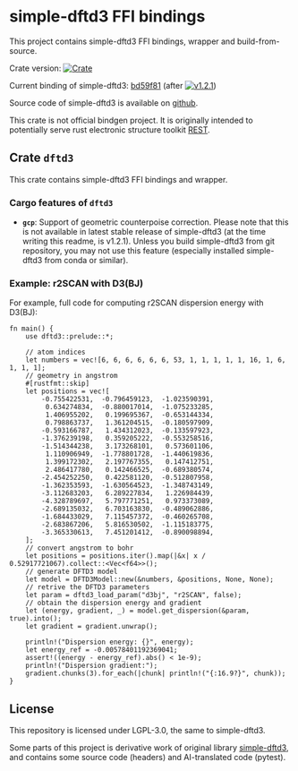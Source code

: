 # simple-dftd3 FFI bindings

This project contains simple-dftd3 FFI bindings, wrapper and build-from-source.

Crate version: [![Crate](https://img.shields.io/crates/v/dftd3.svg)](https://crates.io/crates/dftd3)

Current binding of simple-dftd3: [bd59f81](https://github.com/dftd3/simple-dftd3/commit/bd59f81e9f3ab3cf383e4699e1dda03dce5d9845) (after [![v1.2.1](https://img.shields.io/github/v/release/dftd3/simple-dftd3)](https://github.com/dftd3/simple-dftd3/releases/v1.2.1))

Source code of simple-dftd3 is available on [github](https://github.com/dftd3/simple-dftd3).

This crate is not official bindgen project. It is originally intended to potentially serve rust electronic structure toolkit [REST](https://gitee.com/RESTGroup/rest).

## Crate `dftd3`

This crate contains simple-dftd3 FFI bindings and wrapper.

### Cargo features of `dftd3`

- **`gcp`**: Support of geometric counterpoise correction. Please note that this is not available in latest stable release of simple-dftd3 (at the time writing this readme, is v1.2.1). Unless you build simple-dftd3 from git repository, you may not use this feature (especially installed simple-dftd3 from conda or similar).

### Example: r2SCAN with D3(BJ)

For example, full code for computing r2SCAN dispersion energy with D3(BJ):

```rust, ignore
fn main() {
    use dftd3::prelude::*;

    // atom indices
    let numbers = vec![6, 6, 6, 6, 6, 6, 53, 1, 1, 1, 1, 1, 16, 1, 6, 1, 1, 1];
    // geometry in angstrom
    #[rustfmt::skip]
    let positions = vec![
        -0.755422531,  -0.796459123,  -1.023590391,
         0.634274834,  -0.880017014,  -1.075233285,
         1.406955202,   0.199695367,  -0.653144334,
         0.798863737,   1.361204515,  -0.180597909,
        -0.593166787,   1.434312023,  -0.133597923,
        -1.376239198,   0.359205222,  -0.553258516,
        -1.514344238,   3.173268101,   0.573601106,
         1.110906949,  -1.778801728,  -1.440619836,
         1.399172302,   2.197767355,   0.147412751,
         2.486417780,   0.142466525,  -0.689380574,
        -2.454252250,   0.422581120,  -0.512807958,
        -1.362353593,  -1.630564523,  -1.348743149,
        -3.112683203,   6.289227834,   1.226984439,
        -4.328789697,   5.797771251,   0.973373089,
        -2.689135032,   6.703163830,  -0.489062886,
        -1.684433029,   7.115457372,  -0.460265708,
        -2.683867206,   5.816530502,  -1.115183775,
        -3.365330613,   7.451201412,  -0.890098894,
    ];
    // convert angstrom to bohr
    let positions = positions.iter().map(|&x| x / 0.52917721067).collect::<Vec<f64>>();
    // generate DFTD3 model
    let model = DFTD3Model::new(&numbers, &positions, None, None);
    // retrive the DFTD3 parameters
    let param = dftd3_load_param("d3bj", "r2SCAN", false);
    // obtain the dispersion energy and gradient
    let (energy, gradient, _) = model.get_dispersion(&param, true).into();
    let gradient = gradient.unwrap();

    println!("Dispersion energy: {}", energy);
    let energy_ref = -0.00578401192369041;
    assert!((energy - energy_ref).abs() < 1e-9);
    println!("Dispersion gradient:");
    gradient.chunks(3).for_each(|chunk| println!("{:16.9?}", chunk));
}
```

## License

This repository is licensed under LGPL-3.0, the same to simple-dftd3.

Some parts of this project is derivative work of original library [simple-dftd3](https://github.com/dftd3/simple-dftd3), and contains some source code (headers) and AI-translated code (pytest).
